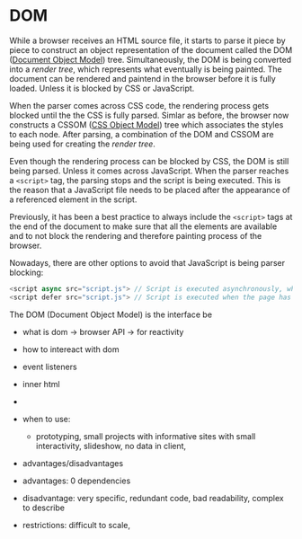 # DOM

While a browser receives an HTML source file, it starts to parse it piece by piece to construct an object representation of the document called the DOM ([Document Object Model](https://www.w3.org/DOM/)) tree. Simultaneously, the DOM is being converted into a _render tree_, which represents what eventually is being painted. The document can be rendered and paintend in the browser before it is fully loaded. Unless it is blocked by CSS or JavaScript.

When the parser comes across CSS code, the rendering process gets blocked until the the CSS is fully parsed.
Simlar as before, the browser now constructs a CSSOM ([CSS Object Model](https://www.w3.org/TR/cssom-1/)) tree which associates the styles to each node. After parsing, a combination of the DOM and CSSOM are being used for creating the _render tree_.

Even though the rendering process can be blocked by CSS, the DOM is still being parsed. Unless it comes across JavaScript. When the parser reaches a `<script>` tag, the parsing stops and the script is being executed.
This is the reason that a JavaScript file needs to be placed after the appearance of a referenced element in the script.

Previously, it has been a best practice to always include the `<script>` tags at the end of the document to make sure that all the elements are available and to not block the rendering and therefore painting process of the browser.

Nowadays, there are other options to avoid that JavaScript is being parser blocking:

```js
<script async src="script.js"> // Script is executed asynchronously, while the page continues the parsing
<script defer src="script.js"> // Script is executed when the page has finished parsing
```





The DOM (Document Object Model) is the interface be

- what is dom -> browser API -> for reactivity
- how to intereact with dom
- event listeners
- inner html

- 



- when to use:
  -  prototyping, small projects with informative sites with small interactivity, slideshow, no data in client, 
- advantages/disadvantages
- advantages: 0 dependencies
- disadvantage: very specific, redundant code, bad readability, complex to describe
- restrictions: difficult to scale, 

